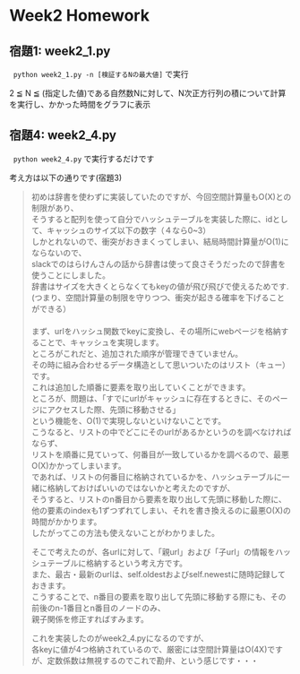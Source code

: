 # Week2 Homework

## 宿題1: week2_1.py

` python week2_1.py -n [検証するNの最大値]` で実行

2 ≦ N ≦ (指定した値)である自然数Nに対して、N次正方行列の積について計算を実行し、かかった時間をグラフに表示

## 宿題4: week2_4.py

` python week2_4.py`
で実行するだけです

考え方は以下の通りです(宿題3)

>初めは辞書を使わずに実装していたのですが、今回空間計算量もO(X)との制限があり、  
>そうすると配列を使って自分でハッシュテーブルを実装した際に、idとして、キャッシュのサイズ以下の数字（４なら0~3）  
>しかとれないので、衝突がおきまくってしまい、結局時間計算量がO(1)にならないので、  
>slackでのはらけんさんの話から辞書は使って良さそうだったので辞書を使うことにしました。  
>辞書はサイズを大きくとらなくてもkeyの値が飛び飛びで使えるためです.  
>(つまり、空間計算量の制限を守りつつ、衝突が起きる確率を下げることができる）  
>　  
>まず、urlをハッシュ関数でkeyに変換し、その場所にwebページを格納することで、キャッシュを実現します。  
>ところがこれだと、追加された順序が管理できていません。  
>その時に組み合わせるデータ構造として思いついたのはリスト（キュー）です。  
>これは追加した順番に要素を取り出していくことができます。  
>ところが、問題は、「すでにurlがキャッシュに存在するときに、そのページにアクセスした際、先頭に移動させる」  
>という機能を、O(1)で実現しないといけないことです。  
>こうなると、リストの中でどこにそのurlがあるかというのを調べなければならず、  
>リストを順番に見ていって、何番目が一致しているかを調べるので、最悪O(X)かかってしまいます。  
>であれば、リストの何番目に格納されているかを、ハッシュテーブルに一緒に格納しておけばいいのではないかと考えたのですが、  
>そうすると、リストのn番目から要素を取り出して先頭に移動した際に、  
>他の要素のindexも1ずつずれてしまい、それを書き換えるのに最悪O(X)の時間がかかります。  
>したがってこの方法も使えないことがわかりました。  
>
>そこで考えたのが、各urlに対して、「親url」および「子url」の情報をハッシュテーブルに格納するという考え方です。  
>また、最古・最新のurlは、self.oldestおよびself.newestに随時記録しておきます。  
>こうすることで、n番目の要素を取り出して先頭に移動する際にも、その前後のn-1番目とn番目のノードのみ、  
>親子関係を修正すればすみます。  
>
>これを実装したのがweek2_4.pyになるのですが、  
>各keyに値が4つ格納されているので、厳密には空間計算量はO(4X)ですが、定数係数は無視するのでこれで勘弁、という感じです・・・  
